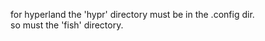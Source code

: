 
for hyperland
the 'hypr' directory must be in the .config dir. <br/>
so must the 'fish' directory.
